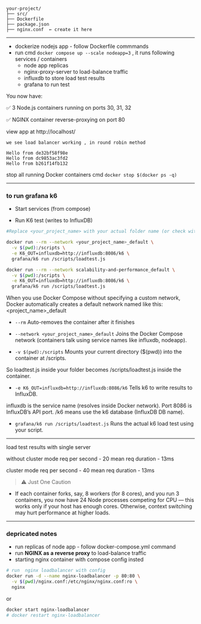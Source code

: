 
```
your-project/
├── src/
├── Dockerfile
├── package.json
├── nginx.conf  ← create it here
```

---

- dockerize nodejs app - follow Dockerfile commmands
- run cmd `docker compose up --scale nodeapp=3` , it runs following services / containers
  - node app replicas
  - nginx-proxy-server to load-balance traffic
  - influxdb to store load test results
  - grafana to run test

You now have:

✅ 3 Node.js containers running on ports 30, 31, 32

✅ NGINX container reverse-proxying on port 80

view app at http://localhost/

```
we see load balancer working , in round robin method

Hello from de32bf58f98e
Hello from dc9853ac3fd2
Hello from b261f14fb132
```

stop all running Docker containers cmd `docker stop $(docker ps -q)`


---

### to run grafana k6
- Start services (from compose)

- Run K6 test (writes to InfluxDB)
```bash
#Replace <your_project_name> with your actual folder name (or check with docker network ls)

docker run --rm --network <your_project_name>_default \
  -v $(pwd):/scripts \
  -e K6_OUT=influxdb=http://influxdb:8086/k6 \
  grafana/k6 run /scripts/loadtest.js

docker run --rm --network scalability-and-performance_default \
  -v $(pwd):/scripts \
  -e K6_OUT=influxdb=http://influxdb:8086/k6 \
  grafana/k6 run /scripts/loadtest.js
```

When you use Docker Compose without specifying a custom network, Docker automatically creates a default network named like this: <project_name>_default

- `--rm` Auto-removes the container after it finishes

- `--network <your_project_name>_default`
Joins the Docker Compose network (containers talk using service names like influxdb, nodeapp).

- `-v $(pwd):/scripts`
Mounts your current directory ($(pwd)) into the container at /scripts.

So loadtest.js inside your folder becomes /scripts/loadtest.js inside the container.

- `-e K6_OUT=influxdb=http://influxdb:8086/k6`
Tells k6 to write results to InfluxDB.

influxdb is the service name (resolves inside Docker network). Port 8086 is InfluxDB’s API port. /k6 means use the k6 database (InfluxDB DB name).

- `grafana/k6 run /scripts/loadtest.js`
Runs the actual k6 load test using your script.

---
load test results with single server

without cluster mode
req per second - 20
mean req duration - 13ms

cluster mode
req per second - 40
mean req duration - 13ms

> ⚠️ Just One Caution
- If each container forks, say, 8 workers (for 8 cores), and you run 3 containers, you now have 24 Node processes competing for CPU — this works only if your host has enough cores. Otherwise, context switching may hurt performance at higher loads.
---

### depricated notes

- run replicas of node app - follow docker-compose.yml command
- run **NGINX as a reverse proxy** to load-balance traffic
- starting nginx container with compose config insted
```bash
# run  nginx loadbalancer with config
docker run -d --name nginx-loadbalancer -p 80:80 \
  -v $(pwd)/nginx.conf:/etc/nginx/nginx.conf:ro \
  nginx

```
or 

```bash
docker start nginx-loadbalancer
# docker restart nginx-loadbalancer
```

